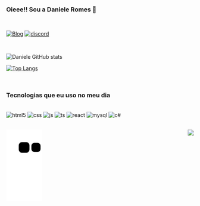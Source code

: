 ### Oieee!! Sou a Daniele Romes 👋
<br/>

[![Blog](https://img.shields.io/badge/LinkedIn-0077B5?style=for-the-badge&logo=linkedin&logoColor=white)](https://www.linkedin.com/in/daniele-romes/)
[![discord](https://img.shields.io/badge/Discord-7289DA?style=for-the-badge&logo=discord&logoColor=white)](https://discord.com/channels/@me)

<br/>

![Daniele GitHub stats](https://github-readme-stats.vercel.app/api?username=Danny-ctrl&show_icons=true&theme=synthwave&count_private=true)
<br/>

[![Top Langs](https://github-readme-stats.vercel.app/api/top-langs/?username=Danny-ctrl&layout=compact)](https://github.com/Danny-ctrl/github-readme-stats)

<br/>

### Tecnologias que eu uso no meu dia

<br/>

<div style="display: inline_block">
  <img align="center" alt="html5" src="https://img.shields.io/badge/HTML5-E34F26?style=for-the-badge&logo=html5&logoColor=white" />
  <img align="center" alt="css" src="https://img.shields.io/badge/CSS3-1572B6?style=for-the-badge&logo=css3&logoColor=white" />
  <img align="center" alt="js" src="https://img.shields.io/badge/JavaScript-F7DF1E?style=for-the-badge&logo=javascript&logoColor=black" />
  <img align="center" alt="ts" src="https://img.shields.io/badge/TypeScript-007ACC?style=for-the-badge&logo=typescript&logoColor=white" />
  <img align="center" alt="react" src="https://img.shields.io/badge/React-20232A?style=for-the-badge&logo=react&logoColor=61DAFB" />
  <img align="center" alt="mysql" src="https://img.shields.io/badge/MySQL-00000F?style=for-the-badge&logo=mysql&logoColor=white" />
  <img align="center" alt="c#" src="https://img.shields.io/badge/C%23-239120?style=for-the-badge&logo=c-sharp&logoColor=white" />
</div>
<br/>
<div>
<img align="right" alt"gif danny" src="https://discord.com/channels/@me/807314788526587916/957503985416290324"/>
  
 ![Snake animation](https://github.com/Danny-ctrl/Danny-ctrl/blob/output/github-contribution-grid-snake.svg)
     </div>
